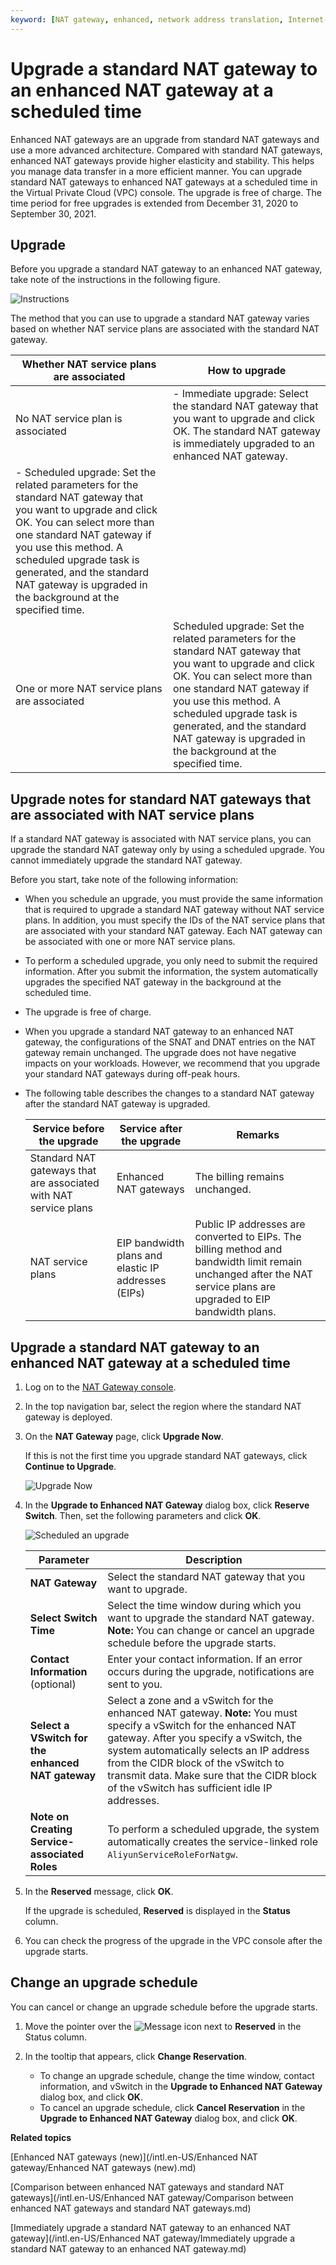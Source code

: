 ```yaml
---
keyword: [NAT gateway, enhanced, network address translation, Internet-facing services, Internet access]
---
```


# Upgrade a standard NAT gateway to an enhanced NAT gateway at a scheduled time

Enhanced NAT gateways are an upgrade from standard NAT gateways and use a more advanced architecture. Compared with standard NAT gateways, enhanced NAT gateways provide higher elasticity and stability. This helps you manage data transfer in a more efficient manner. You can upgrade standard NAT gateways to enhanced NAT gateways at a scheduled time in the Virtual Private Cloud \(VPC\) console. The upgrade is free of charge. The time period for free upgrades is extended from December 31, 2020 to September 30, 2021.

## Upgrade

Before you upgrade a standard NAT gateway to an enhanced NAT gateway, take note of the instructions in the following figure.

![Instructions](https://static-aliyun-doc.oss-accelerate.aliyuncs.com/assets/img/en-US/0082659951/p147943.png)

The method that you can use to upgrade a standard NAT gateway varies based on whether NAT service plans are associated with the standard NAT gateway.

|Whether NAT service plans are associated|How to upgrade|
|----------------------------------------|--------------|
|No NAT service plan is associated|-   Immediate upgrade: Select the standard NAT gateway that you want to upgrade and click OK. The standard NAT gateway is immediately upgraded to an enhanced NAT gateway.
-   Scheduled upgrade: Set the related parameters for the standard NAT gateway that you want to upgrade and click OK. You can select more than one standard NAT gateway if you use this method. A scheduled upgrade task is generated, and the standard NAT gateway is upgraded in the background at the specified time. |
|One or more NAT service plans are associated|Scheduled upgrade: Set the related parameters for the standard NAT gateway that you want to upgrade and click OK. You can select more than one standard NAT gateway if you use this method. A scheduled upgrade task is generated, and the standard NAT gateway is upgraded in the background at the specified time. |

## Upgrade notes for standard NAT gateways that are associated with NAT service plans

If a standard NAT gateway is associated with NAT service plans, you can upgrade the standard NAT gateway only by using a scheduled upgrade. You cannot immediately upgrade the standard NAT gateway.

Before you start, take note of the following information:

-   When you schedule an upgrade, you must provide the same information that is required to upgrade a standard NAT gateway without NAT service plans. In addition, you must specify the IDs of the NAT service plans that are associated with your standard NAT gateway. Each NAT gateway can be associated with one or more NAT service plans.
-   To perform a scheduled upgrade, you only need to submit the required information. After you submit the information, the system automatically upgrades the specified NAT gateway in the background at the scheduled time.
-   The upgrade is free of charge.
-   When you upgrade a standard NAT gateway to an enhanced NAT gateway, the configurations of the SNAT and DNAT entries on the NAT gateway remain unchanged. The upgrade does not have negative impacts on your workloads. However, we recommend that you upgrade your standard NAT gateways during off-peak hours.
-   The following table describes the changes to a standard NAT gateway after the standard NAT gateway is upgraded.

    |Service before the upgrade|Service after the upgrade|Remarks|
    |--------------------------|-------------------------|-------|
    |Standard NAT gateways that are associated with NAT service plans|Enhanced NAT gateways|The billing remains unchanged.|
    |NAT service plans|EIP bandwidth plans and elastic IP addresses \(EIPs\)|Public IP addresses are converted to EIPs. The billing method and bandwidth limit remain unchanged after the NAT service plans are upgraded to EIP bandwidth plans.|


## Upgrade a standard NAT gateway to an enhanced NAT gateway at a scheduled time

1.  Log on to the [NAT Gateway console](https://vpc.console.aliyun.com/nat).

2.  In the top navigation bar, select the region where the standard NAT gateway is deployed.

3.  On the **NAT Gateway** page, click **Upgrade Now**.

    If this is not the first time you upgrade standard NAT gateways, click **Continue to Upgrade**.

    ![Upgrade Now](https://static-aliyun-doc.oss-accelerate.aliyuncs.com/assets/img/en-US/6618369951/p146934.png)

4.  In the **Upgrade to Enhanced NAT Gateway** dialog box, click **Reserve Switch**. Then, set the following parameters and click **OK**.

    ![Scheduled an upgrade](https://static-aliyun-doc.oss-accelerate.aliyuncs.com/assets/img/en-US/9698221161/p213058.png)

    |Parameter|Description|
    |---------|-----------|
    |**NAT Gateway**|Select the standard NAT gateway that you want to upgrade.|
    |**Select Switch Time**|Select the time window during which you want to upgrade the standard NAT gateway. **Note:** You can change or cancel an upgrade schedule before the upgrade starts. |
    |**Contact Information** \(optional\)|Enter your contact information. If an error occurs during the upgrade, notifications are sent to you.|
    |**Select a VSwitch for the enhanced NAT gateway**|Select a zone and a vSwitch for the enhanced NAT gateway. **Note:** You must specify a vSwitch for the enhanced NAT gateway. After you specify a vSwitch, the system automatically selects an IP address from the CIDR block of the vSwitch to transmit data. Make sure that the CIDR block of the vSwitch has sufficient idle IP addresses. |
    |**Note on Creating Service-associated Roles**|To perform a scheduled upgrade, the system automatically creates the service-linked role `AliyunServiceRoleForNatgw`.|

5.  In the **Reserved** message, click **OK**.

    If the upgrade is scheduled, **Reserved** is displayed in the **Status** column.

6.  You can check the progress of the upgrade in the VPC console after the upgrade starts.


## Change an upgrade schedule

You can cancel or change an upgrade schedule before the upgrade starts.

1.  Move the pointer over the ![Message](https://static-aliyun-doc.oss-accelerate.aliyuncs.com/assets/img/en-US/9979558161/p213066.png) icon next to **Reserved** in the Status column.

2.  In the tooltip that appears, click **Change Reservation**.

    -   To change an upgrade schedule, change the time window, contact information, and vSwitch in the **Upgrade to Enhanced NAT Gateway** dialog box, and click **OK**.
    -   To cancel an upgrade schedule, click **Cancel Reservation** in the **Upgrade to Enhanced NAT Gateway** dialog box, and click **OK**.

**Related topics**  


[Enhanced NAT gateways \(new\)](/intl.en-US/Enhanced NAT gateway/Enhanced NAT gateways (new).md)

[Comparison between enhanced NAT gateways and standard NAT gateways](/intl.en-US/Enhanced NAT gateway/Comparison between enhanced NAT gateways and standard NAT gateways.md)

[Immediately upgrade a standard NAT gateway to an enhanced NAT gateway](/intl.en-US/Enhanced NAT gateway/Immediately upgrade a standard NAT gateway to an enhanced NAT gateway.md)

